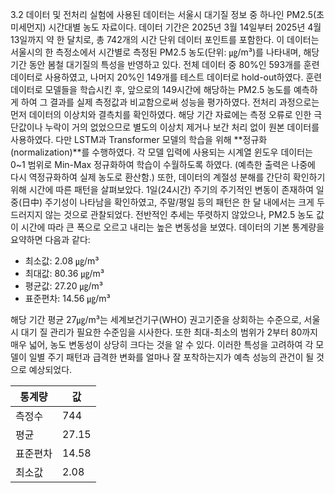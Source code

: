 3.2 데이터 및 전처리
실험에 사용된 데이터는 서울시 대기질 정보 중 하나인 PM2.5(초미세먼지) 시간대별 농도 자료이다. 데이터 기간은 2025년 3월 14일부터 2025년 4월 13일까지 약 한 달치로, 총 742개의 시간 단위 데이터 포인트를 포함한다. 이 데이터는 서울시의 한 측정소에서 시간별로 측정된 PM2.5 농도(단위: ㎍/m³)를 나타내며, 해당 기간 동안 봄철 대기질의 특성을 반영하고 있다. 전체 데이터 중 80%인 593개를 훈련 데이터로 사용하였고, 나머지 20%인 149개를 테스트 데이터로 hold-out하였다. 훈련 데이터로 모델들을 학습시킨 후, 앞으로의 149시간에 해당하는 PM2.5 농도를 예측하게 하여 그 결과를 실제 측정값과 비교함으로써 성능을 평가하였다.
전처리 과정으로는 먼저 데이터의 이상치와 결측치를 확인하였다. 해당 기간 자료에는 측정 오류로 인한 극단값이나 누락이 거의 없었으므로 별도의 이상치 제거나 보간 처리 없이 원본 데이터를 사용하였다. 다만 LSTM과 Transformer 모델의 학습을 위해 **정규화(normalization)**를 수행하였다. 각 모델 입력에 사용되는 시계열 윈도우 데이터는 0~1 범위로 Min-Max 정규화하여 학습이 수월하도록 하였다. (예측한 출력은 나중에 다시 역정규화하여 실제 농도로 환산함.) 또한, 데이터의 계절성 분해를 간단히 확인하기 위해 시간에 따른 패턴을 살펴보았다. 1일(24시간) 주기의 주기적인 변동이 존재하여 일중(日中) 주기성이 나타남을 확인하였고, 주말/평일 등의 패턴은 한 달 내에서는 크게 두드러지지 않는 것으로 관찰되었다. 전반적인 추세는 뚜렷하지 않았으나, PM2.5 농도 값이 시간에 따라 큰 폭으로 오르고 내리는 높은 변동성을 보였다. 데이터의 기본 통계량을 요약하면 다음과 같다:
- 최소값: 2.08 ㎍/m³
- 최대값: 80.36 ㎍/m³
- 평균값: 27.20 ㎍/m³
- 표준편차: 14.56 ㎍/m³

해당 기간 평균 27㎍/m³는 세계보건기구(WHO) 권고기준을 상회하는 수준으로, 서울시 대기 질 관리가 필요한 수준임을 시사한다. 또한 최대-최소의 범위가 2부터 80까지 매우 넓어, 농도 변동성이 상당히 크다는 것을 알 수 있다. 이러한 특성을 고려하여 각 모델이 일별 주기 패턴과 급격한 변화를 얼마나 잘 포착하는지가 예측 성능의 관건이 될 것으로 예상되었다.

| 통계량   | 값         |
|---------|------------|
| 측정수   | 744        |
| 평균     | 27.15      |
| 표준편차 | 14.58      |
| 최소값   | 2.08       |